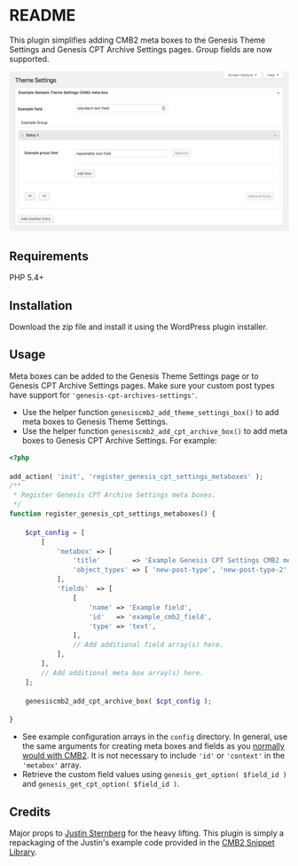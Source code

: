 # README #

This plugin simplifies adding CMB2 meta boxes to the Genesis Theme Settings and Genesis CPT Archive Settings pages.  Group fields are now supported.

![Genesis CPT Archive Settings screenshot](screenshot.png "Example CMB2 meta box added to Genesis CPT Archive Settings.")

## Requirements
PHP 5.4+

## Installation

Download the zip file and install it using the WordPress plugin installer.

## Usage

Meta boxes can be added to the Genesis Theme Settings page or to Genesis CPT Archive Settings pages.  Make sure your custom post types have support for `'genesis-cpt-archives-settings'`.

- Use the helper function `genesiscmb2_add_theme_settings_box()` to add meta boxes to Genesis Theme Settings.
- Use the helper function `genesiscmb2_add_cpt_archive_box()` to add meta boxes to Genesis CPT Archive Settings. For example:

```php
<?php

add_action( 'init', 'register_genesis_cpt_settings_metaboxes' );
/**
 * Register Genesis CPT Archive Settings meta boxes.
 */
function register_genesis_cpt_settings_metaboxes() {

	$cpt_config = [
		[
			'metabox' => [
				'title'        => 'Example Genesis CPT Settings CMB2 meta box', // String. Translation function is handled by the class.
				'object_types' => [ 'new-post-type', 'new-post-type-2' ], // Array. CPT slug(s).
			],
			'fields'  => [
				[
					'name' => 'Example field',
					'id'   => 'example_cmb2_field',
					'type' => 'text',
				],
				// Add additional field array(s) here.
			],
		],
		// Add additional meta box array(s) here.
	];
	
	genesiscmb2_add_cpt_archive_box( $cpt_config );

}

```
- See example configuration arrays in the `config` directory. In general, use the same arguments for creating meta boxes and fields as you [normally would with CMB2](https://github.com/CMB2/CMB2/wiki/Basic-Usage#create-a-metabox). It is not necessary to include `'id'` or `'context'` in the `'metabox'` array.
- Retrieve the custom field values using `genesis_get_option( $field_id )` and `genesis_get_cpt_option( $field_id )`.

## Credits
Major props to [Justin Sternberg](https://twitter.com/Jtsternberg) for the heavy lifting.  This plugin is simply a repackaging of the Justin's example code provided in the [CMB2 Snippet Library](https://github.com/CMB2/CMB2-Snippet-Library/tree/master/options-and-settings-pages).
